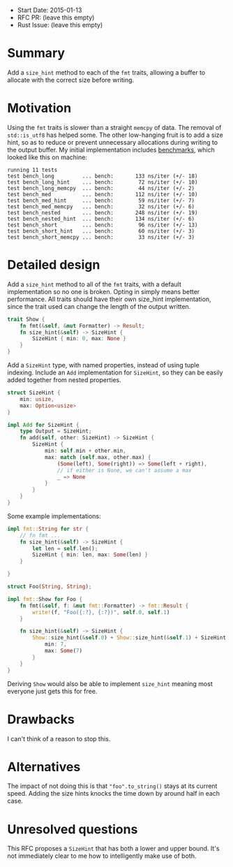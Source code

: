 - Start Date: 2015-01-13
- RFC PR: (leave this empty)
- Rust Issue: (leave this empty)

# Summary

Add a `size_hint` method to each of the `fmt` traits, allowing a buffer to allocate with the correct size before writing.

# Motivation

Using the `fmt` traits is slower than a straight `memcpy` of data. The removal of `std::is_utf8` has helped some. The other low-hanging fruit is to add a size hint, so as to reduce or prevent unnecessary allocations during writing to the output buffer. My initial implementation includes [benchmarks][], which looked like this on machine:

[benchmarks]: https://gist.github.com/seanmonstar/8fb7aa6b0512b80522f9#file-size_hint-rs-L91-L162

```
running 11 tests
test bench_long         ... bench:       133 ns/iter (+/- 18)
test bench_long_hint    ... bench:        72 ns/iter (+/- 10)
test bench_long_memcpy  ... bench:        44 ns/iter (+/- 2)
test bench_med          ... bench:       112 ns/iter (+/- 10)
test bench_med_hint     ... bench:        59 ns/iter (+/- 7)
test bench_med_memcpy   ... bench:        32 ns/iter (+/- 6)
test bench_nested       ... bench:       248 ns/iter (+/- 19)
test bench_nested_hint  ... bench:       134 ns/iter (+/- 6)
test bench_short        ... bench:        96 ns/iter (+/- 13)
test bench_short_hint   ... bench:        60 ns/iter (+/- 3)
test bench_short_memcpy ... bench:        33 ns/iter (+/- 3)
```

# Detailed design

Add a `size_hint` method to all of the `fmt` traits, with a default implementation so no one is broken. Opting in simply means better performance. All traits should have their own size_hint implementation, since the trait used can change the length of the output written.

```rust
trait Show {
    fn fmt(&self, &mut Formatter) -> Result;
    fn size_hint(&self) -> SizeHint {
        SizeHint { min: 0, max: None }
    }
}
```

Add a `SizeHint` type, with named properties, instead of using tuple indexing. Include an `Add` implementation for `SizeHint`, so they can be easily added together from nested properties.

```rust
struct SizeHint {
    min: usize,
    max: Option<usize>
}

impl Add for SizeHint {
    type Output = SizeHint;
    fn add(self, other: SizeHint) -> SizeHint {
        SizeHint {
            min: self.min + other.min,
            max: match (self.max, other.max) {
                (Some(left), Some(right)) => Some(left + right),
                // if either is None, we can't assume a max
                _ => None
            }
        }
    }
}
```

Some example implementations:

```rust
impl fmt::String for str {
    // fn fmt ...
    fn size_hint(&self) -> SizeHint {
        let len = self.len();
        SizeHint { min: len, max: Some(len) }
    }

}

struct Foo(String, String);

impl fmt::Show for Foo {
    fn fmt(&self, f: &mut fmt::Formatter) -> fmt::Result {
        write!(f, "Foo({:?}, {:?})", self.0, self.1)
    }

    fn size_hint(&self) -> SizeHint {
        Show::size_hint(&self.0) + Show::size_hint(&self.1) + SizeHint {
            min: 7,
            max: Some(7)
        }
    }
}
```

Deriving `Show` would also be able to implement `size_hint` meaning most everyone just gets this for free.

# Drawbacks

I can't think of a reason to stop this.

# Alternatives

The impact of not doing this is that `"foo".to_string()` stays at its current speed. Adding the size hints knocks the time down by around half in each case.

# Unresolved questions

This RFC proposes a `SizeHint` that has both a lower and upper bound. It's not immediately clear to me how to intelligently make use of both.
